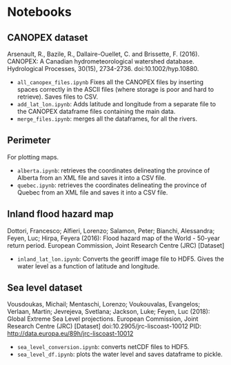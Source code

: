 # Notebooks

## CANOPEX dataset
Arsenault, R., Bazile, R., Dallaire-Ouellet, C. and Brissette, F. (2016). CANOPEX: A Canadian hydrometeorological watershed database. Hydrological Processes, 30(15), 2734-2736. doi:10.1002/hyp.10880.
* `all_canopex_files.ipynb` Fixes all the CANOPEX files by inserting spaces correctly in the ASCII files (where storage is poor and hard to retrieve). Saves files to CSV.
* `add_lat_lon.ipynb`: Adds latitude and longitude from a separate file to the CANOPEX dataframe files containing the main data.
* `merge_files.ipynb`: merges all the dataframes, for all the rivers.

## Perimeter
For plotting maps.
* `alberta.ipynb`: retrieves the coordinates delineating the province of Alberta from an XML file and saves it into a CSV file.
* `quebec.ipynb`: retrieves the coordinates delineating the province of Quebec from an XML file and saves it into a CSV file.

## Inland flood hazard map
Dottori, Francesco; Alfieri, Lorenzo; Salamon, Peter; Bianchi, Alessandra; Feyen, Luc; Hirpa, Feyera (2016):  Flood hazard map of the World - 50-year return period. European Commission, Joint Research Centre (JRC) [Dataset] 
* `inland_lat_lon.ipynb`: Converts the georiff image file to HDF5. Gives the water level as a function of latitude and longitude.


## Sea level dataset
Vousdoukas, Michail; Mentaschi, Lorenzo; Voukouvalas, Evangelos; Verlaan, Martin; Jevrejeva, Svetlana; Jackson, Luke; Feyen, Luc (2018):  Global Extreme Sea Level projections. European Commission, Joint Research Centre (JRC) [Dataset] doi:10.2905/jrc-liscoast-10012 PID: http://data.europa.eu/89h/jrc-liscoast-10012
* `sea_level_conversion.ipynb`: converts netCDF files to HDF5.
* `sea_level_df.ipynb`: plots the water level and saves dataframe to pickle.
